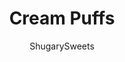 ---
layout: ../../layouts/MarkdownPostLayout.astro
title: Cream Puffs
author: ShugarySweets
pubDate: 2020-04-08
description: "You&#x27;ll delight your friends and family with this recipe for Homemade Cream Puffs made with fresh choux pastry and vanilla custard filling."
image_url: https://www.shugarysweets.com/wp-content/uploads/2020/04/cream-puffs-4.jpg
tags: ["Desserts","American"]
calories: 284
protein: 4
carbohydrates: 25
fats: 19
fiber: 0
ingredients: ["1/2 cup unsalted butter","1 cup water","1 cup all-purpose flour","pinch of kosher salt","4 large eggs","1 teaspoon vanilla extract","2 small boxes (3. 4 ounce each) instant vanilla pudding mix","1 teaspoon vanilla extract","2 cups heavy whipping cream","1/2 cup powdered sugar","chocolate syrup, optional"]
serves: 15
time: "2 hours 5 minutes"
prepTime: "20 minutes"
instructions: ["Preheat oven to 400 degrees F. Line two baking sheets with parchment paper, set aside.","In a medium saucepan, add the butter and water. Bring to a boil over medium high heat. When it begins to boil, remove from heat and whisk in the flour and salt.","Pour flour mixture into a mixing bowl and add in eggs, one at a time, beating well after each addition. Add in vanilla extract at the end.","Spoon (or pipe) the choux dough onto parchment paper into small mounds (15 total).","Place in the 400 degree oven for 15 minutes, then, without removing them, lower the oven temperature to 350 degrees. Cook for an additional 25 minutes. When done, prick the tops with a toothpick to allow the steam to release.","Place them back in the oven, turned off, with the door slightly ajar and allow to cool/dry for 15 minutes.","Then remove from oven and cool completely before filling.","For the filling, whisk together the vanilla pudding mix with the vanilla extract and heavy whipping cream until blended. Refrigerate filling until puffs are completely cooled or for one hour.","To assemble, slice each cream puff in half, add filling, place the top back on and sprinkle generously with powdered sugar.","Serve cold and enjoy!"]
nutrition: ["284 calories","25 grams carbohydrates","102 milligrams cholesterol","19 grams fat","0 grams fiber","4 grams protein","12 grams saturated fat","227 milligrams sodium","18 grams sugar","0 grams trans fat","6 grams unsaturated fat"]
---